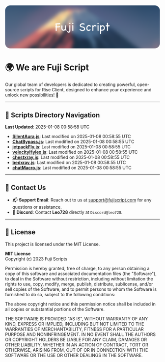 ![Banner](.github/b.webp)

# 🌍 **We are Fuji Script**

Our global team of developers is dedicated to creating powerful, open-source scripts for Rise Client, designed to enhance your experience and unlock new possibilities! 🌟

---
<!-- SCRIPTS_NAVIGATION_START -->
## 📂 **Scripts Directory Navigation**

**Last Updated**: 2025-01-08 00:58:58 UTC

- **[SilentAura.js](scripts/SilentAura.js)**: Last modified on 2025-01-08 00:58:55 UTC
- **[ChatBypass.js](scripts/ChatBypass.js)**: Last modified on 2025-01-08 00:58:55 UTC
- **[jetpackFly.js](scripts/jetpackFly.js)**: Last modified on 2025-01-08 00:58:55 UTC
- **[velocityHylex.js](scripts/velocityHylex.js)**: Last modified on 2025-01-08 00:58:55 UTC
- **[chestxray.js](scripts/chestxray.js)**: Last modified on 2025-01-08 00:58:55 UTC
- **[bedxray.js](scripts/bedxray.js)**: Last modified on 2025-01-08 00:58:55 UTC
- **[chatMacro.js](scripts/chatMacro.js)**: Last modified on 2025-01-08 00:58:55 UTC

<!-- SCRIPTS_NAVIGATION_END -->

---

## 💬 **Contact Us**  
- 📬 **Support Email**: Reach out to us at [support@fujiscript.com](mailto:support@fujiscript.com) for any questions or assistance.  
- 💬 **Discord**: Contact **Leo728** directly at `Discord@leo728`.

---

## 📜 **License**

This project is licensed under the MIT License.  

**MIT License**  
Copyright (c) 2023 Fuji Scripts  

Permission is hereby granted, free of charge, to any person obtaining a copy of this software and associated documentation files (the "Software"), to deal in the Software without restriction, including without limitation the rights to use, copy, modify, merge, publish, distribute, sublicense, and/or sell copies of the Software, and to permit persons to whom the Software is furnished to do so, subject to the following conditions:  

The above copyright notice and this permission notice shall be included in all copies or substantial portions of the Software.  

THE SOFTWARE IS PROVIDED "AS IS", WITHOUT WARRANTY OF ANY KIND, EXPRESS OR IMPLIED, INCLUDING BUT NOT LIMITED TO THE WARRANTIES OF MERCHANTABILITY, FITNESS FOR A PARTICULAR PURPOSE AND NONINFRINGEMENT. IN NO EVENT SHALL THE AUTHORS OR COPYRIGHT HOLDERS BE LIABLE FOR ANY CLAIM, DAMAGES OR OTHER LIABILITY, WHETHER IN AN ACTION OF CONTRACT, TORT OR OTHERWISE, ARISING FROM, OUT OF OR IN CONNECTION WITH THE SOFTWARE OR THE USE OR OTHER DEALINGS IN THE SOFTWARE.  
